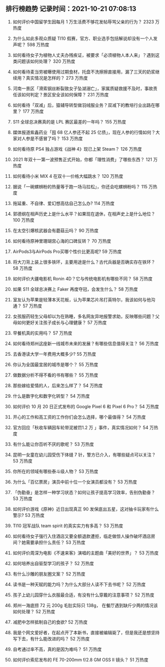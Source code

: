 
## 排行榜趋势 记录时间：2021-10-21 07:08:13
  
  1. 如何评价中国留学生因每月 1 万生活费不够花发帖辱骂父亲的行为？ 2323 万热度
    
  2. 为什么如此多观众质疑 TI10 假赛，官方、职业选手包括解说却没有一个人发声呢？ 598 万热度
    
  3. 如何看待女子为植物人丈夫办残疾证，被要求「必须植物人本人来」？遇到这类问题该如何处理？ 320 万热度
    
  4. 如何看待麦当劳被曝使用过期食材，托盘不洗擦擦直接用，漏了三天的奶浆继续用？真实情况是怎样的？ 273 万热度
    
  5. 河南一景区「滑索钢丝断裂致女子坠湖溺亡」，家属质疑救援不及时，事故责任该如何判定？景区安全该如何保障？ 231 万热度
    
  6. 如何看待「双减」后，猿辅导转型做羽绒服业务？双减下的教培行业出路在哪里？ 177 万热度
    
  7. S11 全球总决赛真的是 LPL 赛区最差的一年吗？ 155 万热度
    
  8. 媒体报道紫鑫药业「囤 68 亿人参还不起 25 亿债」，现在人参的行情如何？大家对人参是不感冒了吗？ 153 万热度
    
  9. 如何看待原 PS4 独占游戏《战神 4》现已上架 Steam？ 126 万热度
    
  10. 2021 年双十一第一波预售正式开始，你都「理性消费」了哪些东西？ 121 万热度
    
  11. 如何看待小米 MIX 4 在双十一价格大幅跳水？ 120 万热度
    
  12. 据说「一碗螺蛳粉的热量等于跑一场马拉松」，你还会吃螺蛳粉吗？ 115 万热度
    
  13. 拖延重、不自律、爱幻想高估自己怎么办? 114 万热度
    
  14. 郭德纲在相声历史上是什么水平？如果现在退休，在相声史上是什么地位？ 100 万热度
    
  15. 在太空引爆核武器会有蘑菇云吗？ 90 万热度
    
  16. 如何看待原神里珊瑚宫心海的口碑反转？ 70 万热度
    
  17. AirPods3与AirPods Pro买哪个性价比更高呢? 59 万热度
    
  18. 将大刀背上装上很多铁环，主要用途是什么？古代兵器是否确实存在铁环？ 58 万热度
    
  19. 如何评价大疆电影机 Ronin 4D？它与传统电影机有哪些不同？ 58 万热度
    
  20. 如果 S11 全球总决赛上 Faker 再度夺冠，会发生什么？ 58 万热度
    
  21. 室友认为苹果是轻薄本天花板，认为苹果芯片吊打英特尔，我该如何与他沟通？ 57 万热度
    
  22. 女孩服药轻生父母却以为在熟睡，多名网友异地报警求助，反映哪些问题？父母如何更好关注孩子成长与心理健康？ 57 万热度
    
  23. 早餐机真的实用吗？ 57 万热度
    
  24. 如何看待郑州这座新一线城市未来的发展？有哪些信息值得关注？ 56 万热度
    
  25. 去香港读大学一年费用大概多少? 55 万热度
    
  26. 你认为全国最宜居的城市是哪个？ 55 万热度
    
  27. 做数据分析不得不看的书有哪些？ 55 万热度
    
  28. 那些嫁给爱情的人，后来怎么样了？ 54 万热度
    
  29. 什么是数字化和数字化转型？ 54 万热度
    
  30. 如何评价 10 月 20 日正式发布的 Google Pixel 6 和 Pixel 6 Pro？ 54 万热度
    
  31. 开心的工作和高工资的工作你们会怎么选择，哪个最值得？ 54 万热度
    
  32. 官方回应「秋收车辆因车轮带泥被罚1.2 万 」事件，真实情况如何？ 54 万热度
    
  33. 有什么能让你百听不厌的歌呢？ 53 万热度
    
  34. 昆明一女童在幼儿园受伤下体缝 7 针，警方已介入，有哪些疑点可以关注？ 53 万热度
    
  35. 你所在的领域有哪些泰斗级人物？ 53 万热度
    
  36. 为什么「百亿票房」演员中前十位一个女演员都没有？ 53 万热度
    
  37. 「伪勤奋」是怎样一种学习状态？如何让孩子提高学习效率，告别伪勤奋？ 53 万热度
    
  38. 如何评价游戏《原神》近日出现真正 90 发保底出五星，这对抽卡玩家有什么警示? 53 万热度
    
  39. TI10 冠军战队 team spirit 的真实实力有多高？ 53 万热度
    
  40. 如何看待女子强行入住酒店又要全额退款遭拒，临走做惊人操作破坏酒店房间？她需要承担什么责任？ 53 万热度
    
  41. 如何评价周深为电影《不速来客》演唱的主题曲「美好的世界」？ 53 万热度
    
  42. 如何培养出自驱型学习的孩子？ 52 万热度
    
  43. 有什么沙雕的朋友圈文案？ 52 万热度
    
  44. 读书是一种天赋的能力吗？为什么大部分人读不下去书呢？ 52 万热度
    
  45. 孩子上幼儿园穿什么衣服最合适，有没有什么穿戴的注意事项？ 52 万热度
    
  46. 郑州一海底捞 72 元 200g 毛肚实际只 138g， 在餐厅遇到缺斤少两的情况该如何处理？ 52 万热度
    
  47. 减肥中怎样抵制自己的食欲? 52 万热度
    
  48. 我是个网文爱好者，在起点开了本新书，直接被编辑毙了，但是我还是想坚持写下去，有什么能改进的吗？ 52 万热度
    
  49. 自考通过率不高，真的是因为难吗？ 51 万热度
    
  50. 如何评价索尼发布的 FE 70-200mm f/2.8 GM OSS II 镜头？ 51 万热度
    